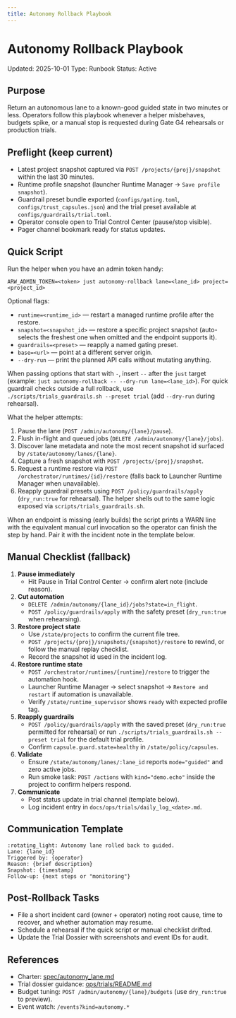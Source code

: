 ```yaml
---
title: Autonomy Rollback Playbook
---
```


# Autonomy Rollback Playbook

Updated: 2025-10-01
Type: Runbook
Status: Active

## Purpose

Return an autonomous lane to a known-good guided state in two minutes or less. Operators follow this playbook whenever a helper misbehaves, budgets spike, or a manual stop is requested during Gate G4 rehearsals or production trials.

## Preflight (keep current)

- Latest project snapshot captured via `POST /projects/{proj}/snapshot` within the last 30 minutes.
- Runtime profile snapshot (launcher Runtime Manager → `Save profile snapshot`).
- Guardrail preset bundle exported (`configs/gating.toml`, `configs/trust_capsules.json`) and the trial preset available at `configs/guardrails/trial.toml`.
- Operator console open to Trial Control Center (pause/stop visible).
- Pager channel bookmark ready for status updates.

## Quick Script

Run the helper when you have an admin token handy:

```
ARW_ADMIN_TOKEN=<token> just autonomy-rollback lane=<lane_id> project=<project_id>
```

Optional flags:

- `runtime=<runtime_id>` — restart a managed runtime profile after the restore.
- `snapshot=<snapshot_id>` — restore a specific project snapshot (auto-selects the freshest one when omitted and the endpoint supports it).
- `guardrails=<preset>` — reapply a named gating preset.
- `base=<url>` — point at a different server origin.
- `--dry-run` — print the planned API calls without mutating anything.

When passing options that start with `-`, insert `--` after the `just` target (example: `just autonomy-rollback -- --dry-run lane=<lane_id>`). For quick guardrail checks outside a full rollback, use `./scripts/trials_guardrails.sh --preset trial` (add `--dry-run` during rehearsal).

What the helper attempts:

1. Pause the lane (`POST /admin/autonomy/{lane}/pause`).
2. Flush in-flight and queued jobs (`DELETE /admin/autonomy/{lane}/jobs`).
3. Discover lane metadata and note the most recent snapshot id surfaced by `/state/autonomy/lanes/{lane}`.
4. Capture a fresh snapshot with `POST /projects/{proj}/snapshot`.
5. Request a runtime restore via `POST /orchestrator/runtimes/{id}/restore` (falls back to Launcher Runtime Manager when unavailable).
6. Reapply guardrail presets using `POST /policy/guardrails/apply` (`dry_run:true` for rehearsal). The helper shells out to the same logic exposed via `scripts/trials_guardrails.sh`.

When an endpoint is missing (early builds) the script prints a WARN line with the equivalent manual curl invocation so the operator can finish the step by hand. Pair it with the incident note in the template below.

## Manual Checklist (fallback)

1. **Pause immediately**
   - Hit Pause in Trial Control Center → confirm alert note (include reason).
2. **Cut automation**
   - `DELETE /admin/autonomy/{lane_id}/jobs?state=in_flight`.
   - `POST /policy/guardrails/apply` with the safety preset (`dry_run:true` when rehearsing).
3. **Restore project state**
   - Use `/state/projects` to confirm the current file tree.
   - `POST /projects/{proj}/snapshots/{snapshot}/restore` to rewind, or follow the manual replay checklist.
   - Record the snapshot id used in the incident log.
4. **Restore runtime state**
   - `POST /orchestrator/runtimes/{runtime}/restore` to trigger the automation hook.
   - Launcher Runtime Manager → select snapshot → `Restore and restart` if automation is unavailable.
   - Verify `/state/runtime_supervisor` shows `ready` with expected profile tag.
5. **Reapply guardrails**
   - `POST /policy/guardrails/apply` with the saved preset (`dry_run:true` permitted for rehearsal) or run `./scripts/trials_guardrails.sh --preset trial` for the default trial profile.
   - Confirm `capsule.guard.state=healthy` in `/state/policy/capsules`.
6. **Validate**
   - Ensure `/state/autonomy/lanes/:lane_id` reports `mode="guided"` and zero active jobs.
   - Run smoke task: `POST /actions` with `kind="demo.echo"` inside the project to confirm helpers respond.
7. **Communicate**
   - Post status update in trial channel (template below).
   - Log incident entry in `docs/ops/trials/daily_log_<date>.md`.

## Communication Template

```
:rotating_light: Autonomy lane rolled back to guided.
Lane: {lane_id}
Triggered by: {operator}
Reason: {brief description}
Snapshot: {timestamp}
Follow-up: {next steps or "monitoring"}
```

## Post-Rollback Tasks

- File a short incident card (owner + operator) noting root cause, time to recover, and whether automation may resume.
- Schedule a rehearsal if the quick script or manual checklist drifted.
- Update the Trial Dossier with screenshots and event IDs for audit.

## References

- Charter: [spec/autonomy_lane.md](../../spec/autonomy_lane.md)
- Trial dossier guidance: [ops/trials/README.md](README.md)
- Budget tuning: `POST /admin/autonomy/{lane}/budgets` (use `dry_run:true` to preview).
- Event watch: `/events?kind=autonomy.*`
